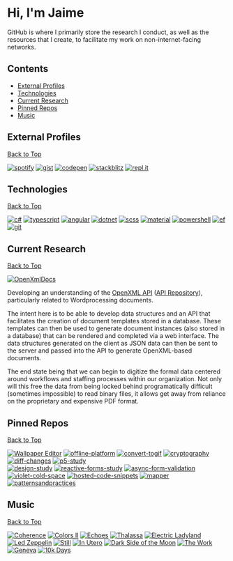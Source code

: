 # Hi, I'm Jaime

GitHub is where I primarily store the research I conduct, as well as the resources that I create, to facilitate my work on non-internet-facing networks.

## Contents
* [External Profiles](#external-profiles)
* [Technologies](#technologies)
* [Current Research](#current-research)
* [Pinned Repos](#pinned-repos)
* [Music](#music)

## External Profiles
[Back to Top](#hi-im-jaime)

[![spotify](https://img.shields.io/badge/-Spotify-4e91de?style=flat-square)](https://open.spotify.com/user/jaime.still)
[![gist](https://img.shields.io/badge/-Gist-4e91de?style=flat-square)](https://gist.github.com/JaimeStill)
[![codepen](https://img.shields.io/badge/-Codepen-4e91de?style=flat-square)](https://codepen.io/JaimeStill) 
[![stackblitz](https://img.shields.io/badge/-StackBlitz-4e91de?style=flat-square)](https://stackblitz.com/@JaimeStill)
[![repl.it](https://img.shields.io/badge/-repl.it-4e91de?style=flat-square)](https://replit.com/@JaimeStill)

## Technologies
[Back to Top](#hi-im-jaime)

[![c#](https://img.shields.io/badge/-C%23-4e91de?style=flat-square)](https://docs.microsoft.com/en-us/dotnet/csharp/language-reference/)
[![typescript](https://img.shields.io/badge/-TypeScript-4e91de?style=flat-square)](https://developer.mozilla.org/en-US/docs/Web/JavaScript)
[![angular](https://img.shields.io/badge/-Angular-4e91de?style=flat-square)](https://angular.io)
[![dotnet](https://img.shields.io/badge/-.NET-4e91de?style=flat-square)](https://docs.microsoft.com/en-us/dotnet/)
[![scss](https://img.shields.io/badge/-SCSS-4e91de?style=flat-square)](https://sass-lang.com/)
[![material](https://img.shields.io/badge/-Material-4e91de?style=flat-square)](https://material.angular.io)
[![powershell](https://img.shields.io/badge/-PowerShell-4e91de?style=flat-square)](https://github.com/PowerShell/PowerShell)
[![ef](https://img.shields.io/badge/-EF%20Core-4e91de?style=flat-square)](https://docs.microsoft.com/en-us/ef/core/)
[![git](https://img.shields.io/badge/-Git-4e91de?style=flat-square)](https://git-scm.com)

## Current Research
[Back to Top](#hi-im-jaime)

[![OpenXmlDocs](https://img.shields.io/badge/Repository-OpenXmlDocs-4e91de?style=flat-square)](https://github.com/JaimeStill/OpenXmlDocs)

Developing an understanding of the [OpenXML API](https://docs.microsoft.com/en-us/office/open-xml/working-with-wordprocessingml-documents) ([API Repository](https://github.com/OfficeDev/Open-XML-SDK)), particularly related to Wordprocessing documents.

The intent here is to be able to develop data structures and an API that facilitates the creation of document templates stored in a database. These templates can then be used to generate document instances (also stored in a database) that can be rendered and completed via a web interface. The data structures generated on the client as JSON data can then be sent to the server and passed into the API to generate OpenXML-based documents.

The end state being that we can begin to digitize the formal data centered around workflows and staffing processes within our organization. Not only will this free the data from being locked behind programatically difficult (sometimes impossible) to read binary files, it allows get away from reliance on the proprietary and expensive PDF format.

## Pinned Repos
[Back to Top](#hi-im-jaime)

[![Wallpaper Editor](https://github-readme-stats.vercel.app/api/pin/?username=jaimestill&repo=wallpaper-editor&theme=tokyonight)](https://github.com/JaimeStill/wallpaper-editor) 
[![offline-platform](https://github-readme-stats.vercel.app/api/pin/?username=jaimestill&repo=offline-platform&theme=tokyonight)](https://github.com/JaimeStill/offline-platform) 
[![convert-togif](https://github-readme-stats.vercel.app/api/pin/?username=jaimestill&repo=convert-togif&theme=tokyonight)](https://github.com/JaimeStill/convert-togif) 
[![cryptography](https://github-readme-stats.vercel.app/api/pin/?username=jaimestill&repo=cryptography&theme=tokyonight)](https://github.com/JaimeStill/cryptography) 
[![diff-changes](https://github-readme-stats.vercel.app/api/pin/?username=jaimestill&repo=diff-changes&theme=tokyonight)](https://github.com/JaimeStill/diff-changes) 
[![p5-study](https://github-readme-stats.vercel.app/api/pin/?username=jaimestill&repo=p5-study&theme=tokyonight)](https://github.com/JaimeStill/p5-study)  
[![design-study](https://github-readme-stats.vercel.app/api/pin/?username=jaimestill&repo=design-study&theme=tokyonight)](https://github.com/JaimeStill/design-study) 
[![reactive-forms-study](https://github-readme-stats.vercel.app/api/pin/?username=jaimestill&repo=reactive-forms-study&theme=tokyonight)](https://github.com/JaimeStill/reactive-forms-study) 
[![async-form-validation](https://github-readme-stats.vercel.app/api/pin/?username=jaimestill&repo=async-form-validation&theme=tokyonight)](https://github.com/JaimeStill/async-form-validation) 
[![violet-cold-space](https://github-readme-stats.vercel.app/api/pin/?username=jaimestill&repo=violet-cold-space&theme=tokyonight)](https://github.com/JaimeStill/violet-cold-space) 
[![hosted-code-snippets](https://github-readme-stats.vercel.app/api/pin/?username=jaimestill&repo=hosted-code-snippets&theme=tokyonight)](https://github.com/JaimeStill/hosted-code-snippets) 
[![mapper](https://github-readme-stats.vercel.app/api/pin/?username=jaimestill&repo=mapper&theme=tokyonight)](https://github.com/JaimeStill/mapper)  
[![patternsandpractices](https://github-readme-stats.vercel.app/api/pin/?username=jaimestill&repo=patternsandpractices&theme=tokyonight)](https://github.com/JaimeStill/patternsandpractices) 

## Music
[Back to Top](#hi-im-jaime) 

[![Coherence](https://i.scdn.co/image/ab67616d00001e02c5b537aba1573d9f1485aef0)](https://open.spotify.com/album/1AJgIx2VM7AV7p9IyiGerS?si=5f76ecfa914a43a1) 
[![Colors II](https://i.scdn.co/image/ab67616d00001e02a9fef38b45536ae05931ede3)](https://open.spotify.com/album/0pR2aVMa03OjgroeQcDwQQ?si=c729172cf06c4ce0) 
[![Echoes](https://i.scdn.co/image/ab67616d00001e0283e260c313dc1ff1f17909cf)](https://open.spotify.com/album/3ilXDEG0xiajK8AbqboeJz?si=01841b527be5408d) 
[![Thalassa](https://i.scdn.co/image/ab67616d00001e02c1d6b10d53119d91ff0ffe7b)](https://open.spotify.com/album/1UZB92cUGvT5Pq1bRWDiM7?si=437bf3e13ab2472f) 
[![Electric Ladyland](https://i.scdn.co/image/ab67616d00001e02522088789d49e216d9818292)](https://open.spotify.com/album/5z090LQztiqh13wYspQvKQ?si=a25e7967ed2648ce) 
[![Led Zeppelin](https://i.scdn.co/image/ab67616d00001e02c77c73285cc5cb64d97e1b0f)](https://open.spotify.com/album/1J8QW9qsMLx3staWaHpQmU?si=fe34bef073384a61) 
[![Still](https://i.scdn.co/image/ab67616d00001e0243940eb0524a266566af0de0)](https://open.spotify.com/album/15lT31vL53ez4CQ41t26aK?si=d5bfa2d120d448cf) 
[![In Utero](https://i.scdn.co/image/ab67616d00001e02c4f52ef8782f0e8ede4c1aaf)](https://open.spotify.com/album/7wOOA7l306K8HfBKfPoafr?si=41d85de061e040ff) 
[![Dark Side of the Moon](https://i.scdn.co/image/ab67616d00001e02ea7caaff71dea1051d49b2fe)](https://open.spotify.com/album/4LH4d3cOWNNsVw41Gqt2kv?si=c46f25ae52894bfe) 
[![The Work](https://i.scdn.co/image/ab67616d00001e021e479ea9fb4b1ca155ffeeed)](https://open.spotify.com/album/7IyzDICfW1Hi7QsnJolkiR?si=e6cc8c035d3c486a) 
[![Geneva](https://i.scdn.co/image/ab67616d00001e02f24f6ec53ce6c61bd196ea23)](https://open.spotify.com/album/1yiOGMuAqVhbbeKVmmBe59?si=410119ce5fa84176) 
[![10k Days](https://i.scdn.co/image/ab67616d00001e02781369aabc39c792cc55604f)](linhttps://open.spotify.com/album/1fvWYcbjuycyHpzNPH1Vfk?si=71fa470a84cd4ae6k) 